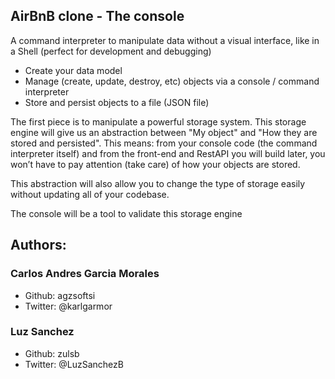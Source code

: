 ## AirBnB clone - The console

A command interpreter to manipulate data without a visual interface, like in a Shell (perfect for development and debugging)

- Create your data model
- Manage (create, update, destroy, etc) objects via a console / command interpreter
- Store and persist objects to a file (JSON file)

The first piece is to manipulate a powerful storage system. This storage engine will give us an abstraction between "My object" and "How they are stored and persisted". This means: from your console code (the command interpreter itself) and from the front-end and RestAPI you will build later, you won’t have to pay attention (take care) of how your objects are stored.

This abstraction will also allow you to change the type of storage easily without updating all of your codebase.

The console will be a tool to validate this storage engine

## Authors:
### Carlos Andres Garcia Morales
- Github: agzsoftsi
- Twitter: @karlgarmor

### Luz Sanchez
- Github: zulsb
- Twitter: @LuzSanchezB


